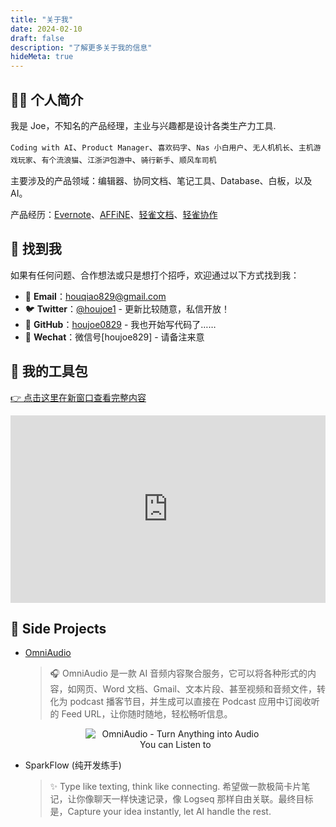 ```yaml
---
title: "关于我"
date: 2024-02-10
draft: false
description: "了解更多关于我的信息"
hideMeta: true
---
```


## 👨‍💻 个人简介

我是 Joe，不知名的产品经理，主业与兴趣都是设计各类生产力工具.

`Coding with AI`、`Product Manager`、`喜欢码字`、`Nas 小白用户`、`无人机机长`、`主机游戏玩家`、`有个流浪猫`、`江浙沪包游中`、`骑行新手`、`顺风车司机`

主要涉及的产品领域：编辑器、协同文档、笔记工具、Database、白板，以及 AI。

产品经历：[Evernote](https://evernote.com/)、[AFFiNE](https://affine.pro/)、[轻雀文档](https://qingque.cn/products/docs)、[轻雀协作](https://qingque.cn/practice)

## 📮 找到我

如果有任何问题、合作想法或只是想打个招呼，欢迎通过以下方式找到我：

- 📧 **Email**：[houqiao829@gmail.com](mailto:houqiao829@gmail.com)
- 🐦 **Twitter**：[@houjoe1](https://x.com/houjoe1) - 更新比较随意，私信开放！
- 🐙 **GitHub**：[houjoe0829](https://github.com/houjoe0829) -  我也开始写代码了……
- 💬 **Wechat**：微信号[houjoe829]  -  请备注来意

## 🔧 我的工具包

<a href="https://whimsical.com/joe-s3pm6mwq1RT6jF3WFmTph@6HYTAunKLgTWCJ5hUzZL6hoqpkPYA535eqWVFPwb4s8xx3f" target="_blank">👉 点击这里在新窗口查看完整内容</a>

<iframe style="border:none" width="100%" height="300" src="https://whimsical.com/embed/joe-s3pm6mwq1RT6jF3WFmTph@6HYTAunKLgTWCJ5hUzZL6hoqpkPYA535eqWVFPwb4s8xx3f"></iframe>

## 🌟 Side Projects

- [OmniAudio](https://omniaudio.info/)
  > 🎧 OmniAudio 是一款 AI 音频内容聚合服务，它可以将各种形式的内容，如网页、Word 文档、Gmail、文本片段、甚至视频和音频文件，转化为 podcast 播客节目，并生成可以直接在 Podcast 应用中订阅收听的 Feed URL，让你随时随地，轻松畅听信息。

  <div style="text-align: center; display: flex; justify-content: center;">
    <img src="/images/posts/omniaudio-hero.webp" alt="OmniAudio - Turn Anything into Audio You can Listen to" style="max-width: 60%; height: auto;">
  </div>

- SparkFlow (纯开发练手)
  > ✨ Type like texting, think like connecting. 希望做一款极简卡片笔记，让你像聊天一样快速记录，像 Logseq 那样自由关联。最终目标是，Capture your idea instantly, let AI handle the rest.

